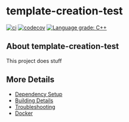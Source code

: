 # template-creation-test

[![ci](https://github.com/LtdSauce/template-creation-test/actions/workflows/ci.yml/badge.svg)](https://github.com/LtdSauce/template-creation-test/actions/workflows/ci.yml)
[![codecov](https://codecov.io/gh/LtdSauce/template-creation-test/branch/main/graph/badge.svg)](https://codecov.io/gh/LtdSauce/template-creation-test)
[![Language grade: C++](https://img.shields.io/lgtm/grade/cpp/github/LtdSauce/template-creation-test)](https://lgtm.com/projects/g/LtdSauce/template-creation-test/context:cpp)

## About template-creation-test
This project does stuff


## More Details

 * [Dependency Setup](README_dependencies.md)
 * [Building Details](README_building.md)
 * [Troubleshooting](README_troubleshooting.md)
 * [Docker](README_docker.md)